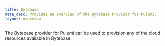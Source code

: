 ```yaml
---
title: Bytebase
meta_desc: Provides an overview of the Bytebase Provider for Pulumi.
layout: overview
---
```


The Bytebase provider for Pulumi can be used to provision any of the cloud resources available in Bytebase.
